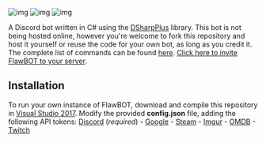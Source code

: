 ![img](https://i.imgur.com/YlbST5I.jpg)
![img](https://img.shields.io/github/release/criticalflaw/flawbot.svg)
![img](https://circleci.com/gh/CriticalFlaw/FlawBOT/tree/dev.svg?style=svg)

A Discord bot written in C# using the [DSharpPlus](https://github.com/DSharpPlus/DSharpPlus) library. This bot is not being hosted online, however you're welcome to fork this repository and host it yourself or reuse the code for your own bot, as long as you credit it. The complete list of commands can be found [here](https://docs.google.com/spreadsheets/d/15c0Q7Cm07wBRNeSFwkagwDOe6zk9rVMvlM7H_Y7nGUs/edit?usp=sharing). [Click here to invite FlawBOT to your server](https://discordapp.com/oauth2/authorize?client_id=339833029013012483&scope=bot&permissions=66186303).

## Installation
To run your own instance of FlawBOT, download and compile this repository in [Visual Studio 2017](https://www.visualstudio.com/downloads/). Modify the provided **config.json** file, adding the following API tokens: [Discord](https://discordapp.com/developers/applications/me) (*required*) - [Google](https://console.cloud.google.com/projectselector/apis/credentials) - [Steam](https://steamcommunity.com/dev/apikey) - [Imgur](https://api.imgur.com/oauth2/addclient) - [OMDB](http://www.omdbapi.com/apikey.aspx) - [Twitch](https://dev.twitch.tv/dashboard/apps/create)
